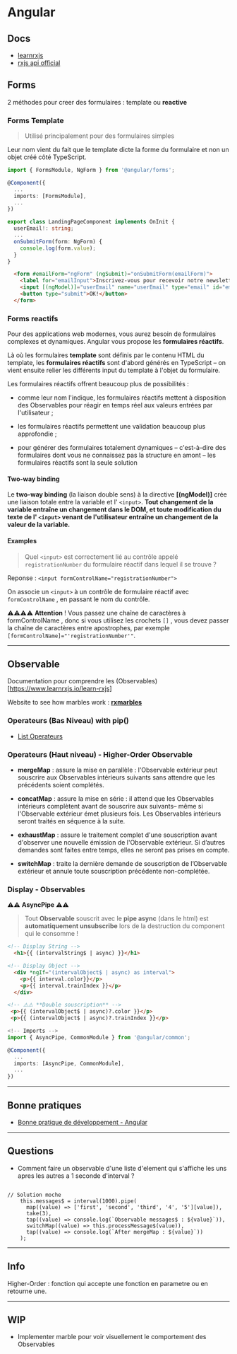 # Angular

## Docs

- [learnrxjs](https://www.learnrxjs.io/)
- [rxjs api official](https://rxjs.dev/api)

## Forms

2 méthodes pour creer des formulaires : template ou **reactive**

### Forms Template

> Utilisé principalement pour des formulaires simples

Leur nom vient du fait que le template dicte la forme du formulaire et non un objet créé côté TypeScript.

```typescript
import { FormsModule, NgForm } from '@angular/forms';

@Component({
  ...
  imports: [FormsModule],
  ...
})

export class LandingPageComponent implements OnInit {
  userEmail!: string;
  ...
  onSubmitForm(form: NgForm) {
    console.log(form.value);
  }
}
```

```html
  <form #emailForm="ngForm" (ngSubmit)="onSubmitForm(emailForm)">
    <label for="emailInput">Inscrivez-vous pour recevoir notre newsletter !</label>
    <input [(ngModel)]="userEmail" name="userEmail" type="email" id="emailInput">
    <button type="submit">OK!</button>
  </form>
```


### Forms reactifs

Pour des applications web modernes, vous aurez besoin de formulaires complexes et dynamiques. Angular vous propose les **formulaires réactifs**.

Là où les formulaires **template** sont définis par le contenu HTML du template, les **formulaires réactifs** sont d'abord générés en TypeScript – on vient ensuite relier les différents  input  du template à l'objet du formulaire.

Les formulaires réactifs offrent beaucoup plus de possibilités :

- comme leur nom l'indique, les formulaires réactifs mettent à disposition des Observables pour réagir en temps réel aux valeurs entrées par l'utilisateur ;

- les formulaires réactifs permettent une validation beaucoup plus approfondie ;

- pour générer des formulaires totalement dynamiques – c'est-à-dire des formulaires dont vous ne connaissez pas la structure en amont – les formulaires réactifs sont la seule solution


#### Two-way binding

Le **two-way binding** (la liaison double sens) à la directive  **[(ngModel)]**  crée une liaison totale entre la variable et l' `<input>`. **Tout changement de la variable entraîne un changement dans le DOM, et toute modification du texte de l' `<input>` venant de l'utilisateur entraîne un changement de la valeur de la variable.**

#### Examples

> Quel `<input>` est correctement lié au contrôle appelé  `registrationNumber` du formulaire réactif dans lequel il se trouve ?

Reponse : `<input formControlName="registrationNumber">`

On associe un `<input>` à un contrôle de formulaire réactif avec `formControlName` , en passant le nom du contrôle.

⚠️⚠️⚠️⚠️ **Attention** ! Vous passez une chaîne de caractères à  formControlName  , donc si vous utilisez les crochets `[]` , vous devez passer la chaîne de caractères entre apostrophes, par exemple `[formControlName]="'registrationNumber'"`.


---
## Observable 

Documentation pour comprendre les (Observables)[https://www.learnrxjs.io/learn-rxjs]

Website to see how marbles work : **[rxmarbles](https://rxmarbles.com)**

### Operateurs (**Bas Niveau**) with pip()

- [List Operateurs](https://www.learnrxjs.io/learn-rxjs/operators)

### Operateurs (**Haut niveau**) - Higher-Order Observable

- **mergeMap** :  assure la mise en parallèle : l'Observable extérieur peut souscrire aux Observables intérieurs suivants sans attendre que les précédents soient complétés. 

- **concatMap** :  assure la mise en série : il attend que les Observables intérieurs complètent avant de souscrire aux suivants– même si l'Observable extérieur émet plusieurs fois. Les Observables intérieurs seront traités en séquence à la suite.

- **exhaustMap** :  assure le traitement complet d'une souscription avant d'observer une nouvelle émission de l'Observable extérieur. Si d’autres demandes sont faites entre temps, elles ne seront pas prises en compte. 

- **switchMap** :  traite la dernière demande de souscription de l’Observable extérieur et annule toute souscription précédente non-complétée.

### Display - Observables

⚠️⚠️ **AsyncPipe** ⚠️⚠️
> Tout **Observable** souscrit avec le **pipe async** (dans le html)  est **automatiquement unsubscribe** lors de la destruction du component qui le consomme !


```html
<!-- Display String -->
  <h1>{{ (intervalString$ | async) }}</h1>

<!-- Display Object -->
  <div *ngIf="(intervalObject$ | async) as interval">
    <p>{{ interval.color}}</p>
    <p>{{ interval.trainIndex }}</p>
  </div>

<!-- ⚠️⚠️ **Double souscription** -->
 <p>{{ (intervalObject$ | async)?.color }}</p>
 <p>{{ (intervalObject$ | async)?.trainIndex }}</p>
```
```typescript
<!-- Imports -->
import { AsyncPipe, CommonModule } from '@angular/common';

@Component({
  ...
  imports: [AsyncPipe, CommonModule],
  ...
})
```

---
## Bonne pratiques

- [Bonne pratique de développement - Angular](https://openclassrooms.com/fr/courses/3647511-developpez-des-applications-web-modernes-avec-angular-4-4-0-0/4065751-bonnes-pratiques-de-developpement?status=waiting-for-publication)


---
## Questions

- Comment faire un observable d'une liste d'element qui s'affiche les uns apres les autres a 1 seconde d'interval ? 
```typescrip

// Solution moche
    this.messages$ = interval(1000).pipe(
      map((value) => ['first', 'second', 'third', '4', '5'][value]),
      take(3),
      tap((value) => console.log(`Observable messages$ : ${value}`)),
      switchMap((value) => this.processMessage$(value)),
      tap((value) => console.log(`After mergeMap : ${value}`))
    );
```

---
## Info

Higher-Order : fonction qui accepte une fonction en parametre ou en retourne une. 

---
## WIP

- Implementer marble pour voir visuellement le comportement des Observables